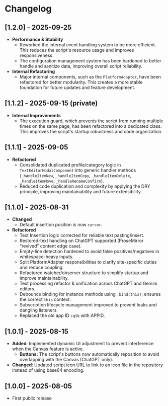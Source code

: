 # Changelog

## [1.2.0] - 2025-09-25
- **Performance & Stability**
  - Reworked the internal event handling system to be more efficient. This reduces the script's resource usage and improves responsiveness.
  - The configuration management system has been hardened to better handle and sanitize data, improving overall script reliability.
- **Internal Refactoring**
  - Major internal components, such as the `PlatformAdapter`, have been refactored for better modularity. This creates a more stable foundation for future updates and feature development.

## [1.1.2] - 2025-09-15 (private)
- **Internal Improvements**
  - The execution guard, which prevents the script from running multiple times on the same page, has been refactored into a dedicated class. This improves the script's startup robustness and code organization.

## [1.1.1] - 2025-09-05
- **Refactored**
  - Consolidated duplicated profile/category logic in `TextEditorModalComponent` into generic handler methods (`_handleItemNew`, `_handleItemCopy`, `_handleItemDelete`, `_handleItemMove`, `_handleRenameConfirm`).  
  - Reduced code duplication and complexity by applying the DRY principle, improving maintainability and future extensibility.

## [1.1.0] - 2025-08-31
- **Changed**
  - Default insertion position is now `cursor`.
- **Refactored**
  - Text Insertion logic corrected for reliable text pasting/insert.
  - Restored-text handling on ChatGPT supported (ProseMirror “revived” content edge case).
  - Empty-line detection hardened to avoid false positives/negatives in whitespace-heavy inputs.
  - Split PlatformAdapter responsibilities to clarify site-specific duties and reduce coupling.
  - Refactored watcher/observer structure to simplify startup and improve maintainability.
  - Text processing refactor & unification across ChatGPT and Gemini editors.
  - Debounce binding for instance methods using `.bind(this)`; ensures the correct `this` context.
  - Subscription lifecycle management improved to prevent leaks and dangling listeners.
  - Replaced the old app ID `cqtb` with APPID.

## [1.0.1] - 2025-08-15
- **Added**: Implemented dynamic UI adjustment to prevent interference when the Canvas feature is active.
  - **Buttons:** The script's buttons now automatically reposition to avoid overlapping with the Canvas (ChatGPT only).
- **Changed**: Updated script icon URL to link to an icon file in the repository instead of using base64 encoding.

## [1.0.0] - 2025-08-05
- First public release